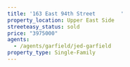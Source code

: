```yaml
---
title: '163 East 94th Street        '
property_location: Upper East Side
streeteasy_status: sold
price: "3975000"
agents:
  - /agents/garfield/jed-garfield
property_type: Single-Family
---
```

